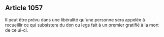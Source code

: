 Article 1057
----
Il peut être prévu dans une libéralité qu'une personne sera appelée à recueillir
ce qui subsistera du don ou legs fait à un premier gratifié à la mort de
celui-ci.

